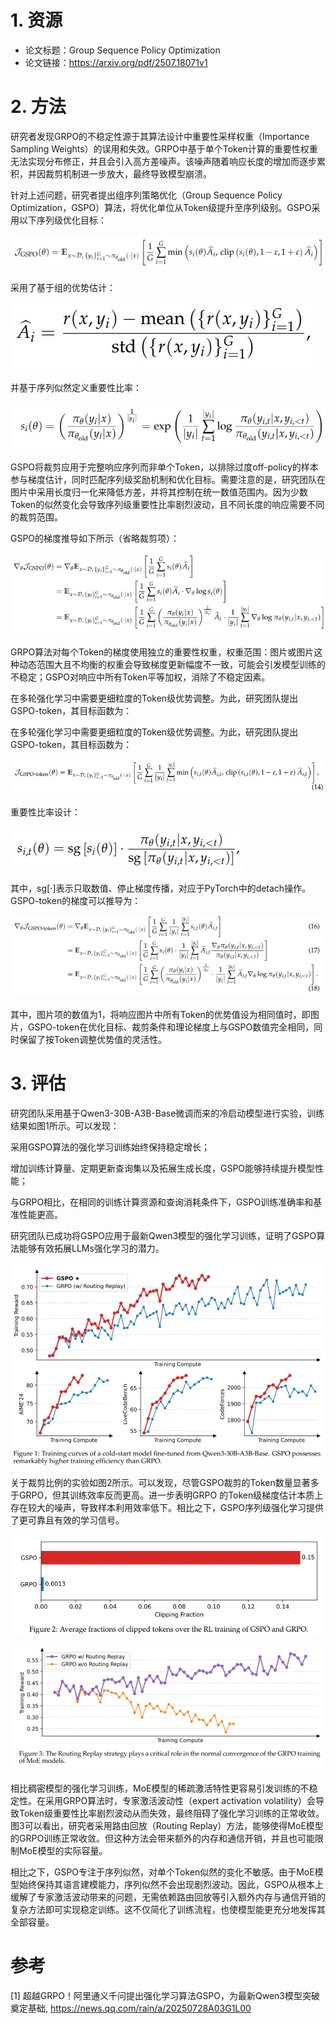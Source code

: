 # 1. 资源

- 论文标题：Group Sequence Policy Optimization
- 论文链接：https://arxiv.org/pdf/2507.18071v1

# 2. 方法

研究者发现GRPO的不稳定性源于其算法设计中重要性采样权重（Importance Sampling Weights）的误用和失效。GRPO中基于单个Token计算的重要性权重无法实现分布修正，并且会引入高方差噪声。该噪声随着响应长度的增加而逐步累积，并因裁剪机制进一步放大，最终导致模型崩溃。

针对上述问题，研究者提出组序列策略优化（Group Sequence Policy Optimization，GSPO）算法，将优化单位从Token级提升至序列级别。GSPO采用以下序列级优化目标：

![](.09_GSPO_images/公式1.png)

采用了基于组的优势估计：

![](.09_GSPO_images/公式2.png)

并基于序列似然定义重要性比率：

![](.09_GSPO_images/公式3.png)

GSPO将裁剪应用于完整响应序列而非单个Token，以排除过度off-policy的样本参与梯度估计，同时匹配序列级奖励机制和优化目标。需要注意的是，研究团队在图片中采用长度归一化来降低方差，并将其控制在统一数值范围内。因为少数Token的似然变化会导致序列级重要性比率剧烈波动，且不同长度的响应需要不同的裁剪范围。

GSPO的梯度推导如下所示（省略裁剪项）：

![](.09_GSPO_images/公式4.png)

GRPO算法对每个Token的梯度使用独立的重要性权重，权重范围：图片或图片这种动态范围大且不均衡的权重会导致梯度更新幅度不一致，可能会引发模型训练的不稳定；GSPO对响应中所有Token平等加权，消除了不稳定因素。

在多轮强化学习中需要更细粒度的Token级优势调整。为此，研究团队提出GSPO-token，其目标函数为：

在多轮强化学习中需要更细粒度的Token级优势调整。为此，研究团队提出GSPO-token，其目标函数为：

![](.09_GSPO_images/公式5.png)

重要性比率设计：

![](.09_GSPO_images/公式6.png)

其中，sg[⋅]表示只取数值、停止梯度传播，对应于PyTorch中的detach操作。GSPO-token的梯度可以推导为：

![](.09_GSPO_images/公式7.png)

其中，图片项的数值为1，将响应图片中所有Token的优势值设为相同值时，即图片，GSPO-token在优化目标、裁剪条件和理论梯度上与GSPO数值完全相同，同时保留了按Token调整优势值的灵活性。

# 3. 评估

研究团队采用基于Qwen3-30B-A3B-Base微调而来的冷启动模型进行实验，训练结果如图1所示。可以发现：

采用GSPO算法的强化学习训练始终保持稳定增长；

增加训练计算量、定期更新查询集以及拓展生成长度，GSPO能够持续提升模型性能；

与GRPO相比，在相同的训练计算资源和查询消耗条件下，GSPO训练准确率和基准性能更高。

研究团队已成功将GSPO应用于最新Qwen3模型的强化学习训练，证明了GSPO算法能够有效拓展LLMs强化学习的潜力。

![](.09_GSPO_images/结果1.png)

关于裁剪比例的实验如图2所示。可以发现，尽管GSPO裁剪的Token数量显著多于GRPO，但其训练效率反而更高。进一步表明GRPO 的Token级梯度估计本质上存在较大的噪声，导致样本利用效率低下。相比之下，GSPO序列级强化学习提供了更可靠且有效的学习信号。

![](.09_GSPO_images/结果图2.png)

![](.09_GSPO_images/结果图3.png)

相比稠密模型的强化学习训练，MoE模型的稀疏激活特性更容易引发训练的不稳定性。在采用GRPO算法时，专家激活波动性（expert activation volatility）会导致Token级重要性比率剧烈波动从而失效，最终阻碍了强化学习训练的正常收敛。图3可以看出，研究者采用路由回放（Routing Replay）方法，能够使得MoE模型的GRPO训练正常收敛。但这种方法会带来额外的内存和通信开销，并且也可能限制MoE模型的实际容量。


相比之下，GSPO专注于序列似然，对单个Token似然的变化不敏感。由于MoE模型始终保持其语言建模能力，序列似然不会出现剧烈波动。因此，GSPO从根本上缓解了专家激活波动带来的问题，无需依赖路由回放等引入额外内存与通信开销的复杂方法即可实现稳定训练。这不仅简化了训练流程，也使模型能更充分地发挥其全部容量。

# 参考

[1] 超越GRPO！阿里通义千问提出强化学习算法GSPO，为最新Qwen3模型突破奠定基础, https://news.qq.com/rain/a/20250728A03G1L00